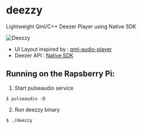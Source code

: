# deezzy
Lightweight Qml/C++ Deezer Player using Native SDK

![Deezzy](http://blackccpie.free.fr/deezzy/deezzy.png)

- UI Layout inspired by : [qml-audio-player](https://github.com/rohitsinghsengar/qml-audio-player)
- Deezer API : [Native SDK](http://developers.deezer.com/sdk/native)

## Running on the Rapsberry Pi:

1. Start pulseaudio service
```shell
$ pulseaudio -D
```
2. Run deezzy binary
```shell
$ ./deezzy
```
